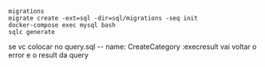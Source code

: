 ```
migrations
migrate create -ext=sql -dir=sql/migrations -seq init
docker-compose exec mysql bash
sqlc generate
```

se vc colocar no query.sql -- name: CreateCategory :execresult vai voltar o error e o result da query

